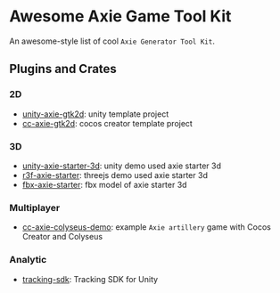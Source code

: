 # Awesome Axie Game Tool Kit

An awesome-style list of cool `Axie Generator Tool Kit`. 

## Plugins and Crates

### 2D
* [unity-axie-gtk2d](https://github.com/axieinfinity/unity-axie-gtk2d): unity template project
* [cc-axie-gtk2d](https://github.com/axieinfinity/cc-axie-gtk2d): cocos creator template project

### 3D
* [unity-axie-starter-3d](https://github.com/axieinfinity/unity-axie-starter-3d-demo): unity demo used axie starter 3d
* [r3f-axie-starter](https://github.com/axieinfinity/r3f-axie-starter): threejs demo used axie starter 3d
* [fbx-axie-starter](https://github.com/axieinfinity/axie-starter-3d-assets): fbx model of axie starter 3d

### Multiplayer
* [cc-axie-colyseus-demo](https://github.com/axieinfinity/cc-axie-colyseus-demo): example `Axie artillery` game with Cocos Creator and Colyseus

### Analytic
* [tracking-sdk](https://github.com/axieinfinity/unity-axie-tracking): Tracking SDK for Unity
